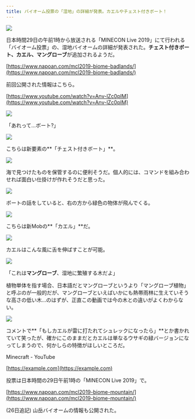 ```yaml
---
title: バイオーム投票の「湿地」の詳細が発表。カエルやチェスト付きボート！
---
```


![](https://cdn-ak.f.st-hatena.com/images/fotolife/s/sasigume/20210208/20210208111605.jpg)

日本時間29日の午前1時から放送される「MINECON Live 2019」にて行われる「バイオーム投票」の、湿地バイオームの詳細が発表された。**チェスト付きボート、カエル、マングローブ**が追加されるようだ。

[https://www.napoan.com/mcl2019-biome-badlands/](https://www.napoan.com/mcl2019-biome-badlands/)

前回公開された情報はこちら。

[https://www.youtube.com/watch?v=Anv-lZc0pIM](https://www.youtube.com/watch?v=Anv-lZc0pIM)

![](https://cdn-ak.f.st-hatena.com/images/fotolife/s/sasigume/20210208/20210208121103.jpg)

「あれって…ボート?」

![](https://cdn-ak.f.st-hatena.com/images/fotolife/s/sasigume/20210208/20210208111146.jpg)

こちらは新要素の**「チェスト付きボート」**。

![](https://cdn-ak.f.st-hatena.com/images/fotolife/s/sasigume/20210208/20210208121106.jpg)

海で見つけたものを保管するのに便利そうだ。個人的には、コマンドを組み合わせれば面白い仕掛けが作れそうだと思った。

![](https://cdn-ak.f.st-hatena.com/images/fotolife/s/sasigume/20210208/20210208085947.jpg)

ボートの話をしていると、右の方から緑色の物体が飛んでくる。

![](https://cdn-ak.f.st-hatena.com/images/fotolife/s/sasigume/20210208/20210208111612.jpg)

こちらは新Mobの**「カエル」**だ。

![](https://cdn-ak.f.st-hatena.com/images/fotolife/s/sasigume/20210208/20210208090658.jpg)

カエルはこんな風に舌を伸ばすことが可能。

![](https://cdn-ak.f.st-hatena.com/images/fotolife/s/sasigume/20210208/20210208121109.jpg)

「これは**マングローブ**、湿地に繁殖する木だよ」

植物単体を指す場合、日本語だとマングローブというより「マングローブ植物」と呼ぶのが一般的だが、マングローブといえばいかにも熱帯雨林に生えていそうな高さの低い木…のはずが、正直この動画では今の木との違いがよくわからない。

![](https://cdn-ak.f.st-hatena.com/images/fotolife/s/sasigume/20210208/20210208121114.jpg)

コメントで**「もしカエルが雷に打たれてシュレックになったら」**とか書かれていて笑ったが、確かにこのままだとカエルは単なるウサギの緑バージョンになってしまうので、何かしらの特徴がほしいところだ。

Minecraft - YouTube

[https://example.com](https://example.com)

投票は日本時間の29日午前1時の「MINECON Live 2019」で。

[https://www.napoan.com/mcl2019-biome-mountain/](https://www.napoan.com/mcl2019-biome-mountain/)

(26日追記) 山岳バイオームの情報も公開された。
